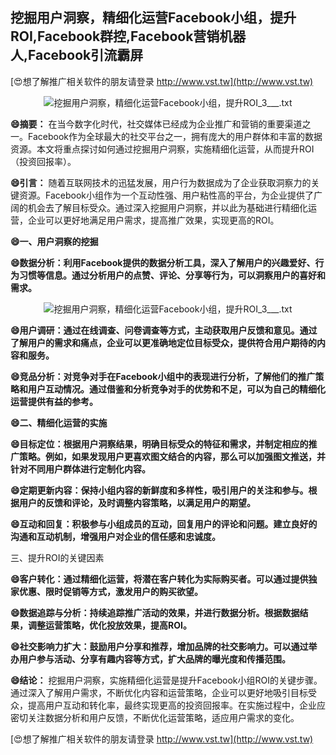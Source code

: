 ## **挖掘用户洞察，精细化运营Facebook小组，提升ROI,Facebook群控,Facebook营销机器人,Facebook引流霸屏**

[😍想了解推广相关软件的朋友请登录 http://www.vst.tw](http://www.vst.tw)

 <center><img src="https://vst.tw/MP4/tuiguang/png/2.png" alt="挖掘用户洞察，精细化运营Facebook小组，提升ROI_3___.txt"></center>

**😄摘要：**
在当今数字化时代，社交媒体已经成为企业推广和营销的重要渠道之一。Facebook作为全球最大的社交平台之一，拥有庞大的用户群体和丰富的数据资源。本文将重点探讨如何通过挖掘用户洞察，实施精细化运营，从而提升ROI（投资回报率）。

**😄引言：**
随着互联网技术的迅猛发展，用户行为数据成为了企业获取洞察力的关键资源。Facebook小组作为一个互动性强、用户粘性高的平台，为企业提供了广阔的机会去了解目标受众。通过深入挖掘用户洞察，并以此为基础进行精细化运营，企业可以更好地满足用户需求，提高推广效果，实现更高的ROI。

**😄一、用户洞察的挖掘**

**😄数据分析：利用Facebook提供的数据分析工具，深入了解用户的兴趣爱好、行为习惯等信息。通过分析用户的点赞、评论、分享等行为，可以洞察用户的喜好和需求。**

 <center><img src="https://vst.tw/MP4/tuiguang/png/7.png" alt="挖掘用户洞察，精细化运营Facebook小组，提升ROI_3___.txt"></center>

**😄用户调研：通过在线调查、问卷调查等方式，主动获取用户反馈和意见。通过了解用户的需求和痛点，企业可以更准确地定位目标受众，提供符合用户期待的内容和服务。**

**😄竞品分析：对竞争对手在Facebook小组中的表现进行分析，了解他们的推广策略和用户互动情况。通过借鉴和分析竞争对手的优势和不足，可以为自己的精细化运营提供有益的参考。**

**😄二、精细化运营的实施**

**😄目标定位：根据用户洞察结果，明确目标受众的特征和需求，并制定相应的推广策略。例如，如果发现用户更喜欢图文结合的内容，那么可以加强图文推送，并针对不同用户群体进行定制化内容。**

**😄定期更新内容：保持小组内容的新鲜度和多样性，吸引用户的关注和参与。根据用户的反馈和评论，及时调整内容策略，以满足用户的期望。**

**😄互动和回复：积极参与小组成员的互动，回复用户的评论和问题。建立良好的沟通和互动机制，增强用户对企业的信任感和忠诚度。**

三、提升ROI的关键因素

**😄客户转化：通过精细化运营，将潜在客户转化为实际购买者。可以通过提供独家优惠、限时促销等方式，激发用户的购买欲望。**

**😄数据追踪与分析：持续追踪推广活动的效果，并进行数据分析。根据数据结果，调整运营策略，优化投放效果，提高ROI。**

**😄社交影响力扩大：鼓励用户分享和推荐，增加品牌的社交影响力。可以通过举办用户参与活动、分享有趣内容等方式，扩大品牌的曝光度和传播范围。**

**😄结论：**
挖掘用户洞察，实施精细化运营是提升Facebook小组ROI的关键步骤。通过深入了解用户需求，不断优化内容和运营策略，企业可以更好地吸引目标受众，提高用户互动和转化率，最终实现更高的投资回报率。在实施过程中，企业应密切关注数据分析和用户反馈，不断优化运营策略，适应用户需求的变化。

[😍想了解推广相关软件的朋友请登录 http://www.vst.tw](http://www.vst.tw)



